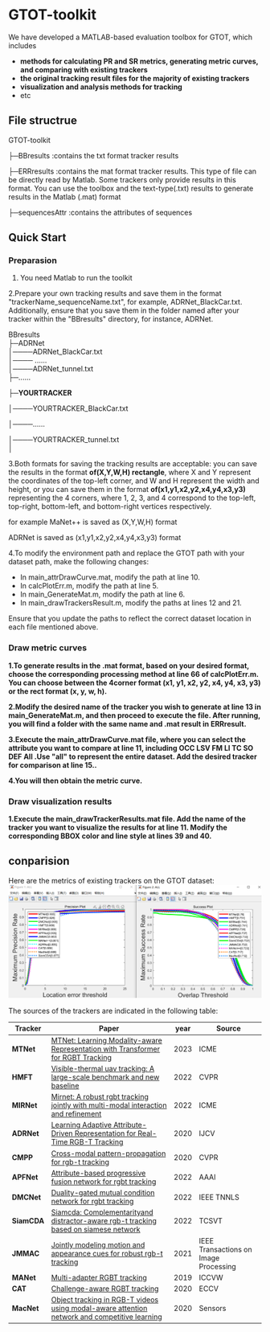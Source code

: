 # GTOT-toolkit
We have developed a MATLAB-based evaluation toolbox for GTOT, which includes 

* **methods for calculating PR and SR metrics, generating metric curves, and comparing with existing trackers**
* **the original tracking result files for the majority of existing trackers**
* **visualization and analysis methods for tracking**
* etc


## File structrue
GTOT-toolkit 

  ├─BBresults  :contains the txt format tracker results
  
  ├─ERRresults  :contains the mat format tracker results. This type of file can be directly read by Matlab. Some trackers only provide results in this format. You can use the toolbox and the text-type(.txt) results to generate results in the Matlab (.mat) format
  
  ├─sequencesAttr  :contains the attributes of sequences

## Quick Start
### Preparasion
1. You need Matlab to run the toolkit

2.Prepare your own tracking results and save them in the format "trackerName_sequenceName.txt", for example, ADRNet_BlackCar.txt. Additionally, ensure that you save them in the folder named after your tracker within the "BBresults" directory, for instance, ADRNet.

BBresults  
  ├─ADRNet  
  │────ADRNet_BlackCar.txt  
  │──── ......  
  │────ADRNet_tunnel.txt  
  ├─......
  
  ├─**YOURTRACKER** 
  
  │────YOURTRACKER_BlackCar.txt  
  
  │────...... 
  
  │────YOURTRACKER_tunnel.txt  
  │    

3.Both formats for saving the tracking results are acceptable: you can save the results in the format **of(X,Y,W,H) rectangle**, where X and Y represent the coordinates of the top-left corner, and W and H represent the width and height, or you can save them in the format **of(x1,y1,x2,y2,x4,y4,x3,y3)** representing the 4 corners, where 1, 2, 3, and 4 correspond to the top-left, top-right, bottom-left, and bottom-right vertices respectively.

for example MaNet++ is saved as (X,Y,W,H) format

ADRNet is saved as (x1,y1,x2,y2,x4,y4,x3,y3) format


4.To modify the environment path and replace the GTOT path with your dataset path, make the following changes:

* In main_attrDrawCurve.mat, modify the path at line 10.
* In calcPlotErr.m, modify the path at line 5.
* In main_GenerateMat.m, modify the path at line 6.
* In main_drawTrackersResult.m, modify the paths at lines 12 and 21.

Ensure that you update the paths to reflect the correct dataset location in each file mentioned above.

### Draw metric curves

**1.To generate results in the .mat format, based on your desired format, choose the corresponding processing method at line 66 of calcPlotErr.m. You can choose between the 4corner format (x1, y1, x2, y2, x4, y4, x3, y3) or the rect format (x, y, w, h).**

**2.Modify the desired name of the tracker you wish to generate at line 13 in main_GenerateMat.m, and then proceed to execute the file. After running, you will find a folder with the same name and .mat result in ERRresult.**

**3.Execute the main_attrDrawCurve.mat file, where you can select the attribute you want to compare at line 11, including OCC LSV	FM	LI	TC	SO	DEF All .Use "all" to represent the entire dataset. Add the desired tracker for comparison at line 15..**

**4.You will then obtain the metric curve.**

### Draw visualization results

**1.Execute the main_drawTrackerResults.mat file. Add the name of the tracker you want to visualize the results for at line 11. Modify the corresponding BBOX color and line style at lines 39 and 40.**
## conparision
Here are the metrics of existing trackers on the GTOT dataset:
![image](GTOT-toolkit/result.png) 

The sources of the trackers are indicated in the following table:

Tracker | Paper | year | Source
----|----|----|----
**MTNet**  | [MTNet: Learning Modality-aware Representation with Transformer for RGBT Tracking](https://github.com/xuboyue1999/MTNet-ICME23) | 2023 | ICME
**HMFT**  | [Visible-thermal uav tracking: A large-scale benchmark and new baseline](https://openaccess.thecvf.com/content/CVPR2022/papers/Zhang_Visible-Thermal_UAV_Tracking_A_Large-Scale_Benchmark_and_New_Baseline_CVPR_2022_paper.pdf) | 2022 | CVPR  
**MIRNet**  |  [Mirnet: A robust rgbt tracking jointly with multi-modal interaction and refinement](https://ieeexplore.ieee.org/abstract/document/9860018) | 2022 | ICME
**ADRNet**  |  [Learning Adaptive Attribute-Driven Representation for Real-Time RGB-T Tracking](https://link.springer.com/article/10.1007/s11263-021-01495-3) | 2020 | IJCV 
**CMPP**  |  [Cross-modal pattern-propagation for rgb-t tracking](https://openaccess.thecvf.com/content_CVPR_2020/html/Wang_Cross-Modal_Pattern-Propagation_for_RGB-T_Tracking_CVPR_2020_paper.html) | 2020 | CVPR    
**APFNet**  |   [Attribute-based progressive fusion network for rgbt tracking](https://ojs.aaai.org/index.php/AAAI/article/view/20187) | 2022 | AAAI
**DMCNet**  |  [Duality-gated mutual condition network for rgbt tracking](https://ieeexplore.ieee.org/abstract/document/9737634) | 2022 |IEEE TNNLS
**SiamCDA** |  [Siamcda: Complementarityand distractor-aware rgb-t tracking based on siamese network](https://ieeexplore.ieee.org/abstract/document/9399460) | 2022 | TCSVT    
**JMMAC**  |   [Jointly modeling motion and appearance cues for robust rgb-t tracking](https://ieeexplore.ieee.org/abstract/document/9364880) | 2021 |IEEE Transactions on Image Processing 
**MANet** |  [Multi-adapter RGBT tracking](https://openaccess.thecvf.com/content_ICCVW_2019/html/VOT/Li_Multi-Adapter_RGBT_Tracking_ICCVW_2019_paper.html) | 2019 |ICCVW
**CAT**  |  [ Challenge-aware RGBT tracking](https://link.springer.com/chapter/10.1007/978-3-030-58542-6_14) | 2020 |ECCV
**MacNet**  |  [  Object tracking in RGB-T videos using modal-aware attention network and competitive learning](https://www.mdpi.com/1424-8220/20/2/393) | 2020 |Sensors


